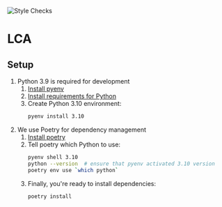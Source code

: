 ![Style Checks](https://github.com/JetBrains-Research/lca/actions/workflows/style-check.yml/badge.svg)

# LCA

## Setup

1. Python 3.9 is required for development
    1. [Install pyenv](https://github.com/pyenv/pyenv#installation)
    2. [Install requirements for Python](https://github.com/pyenv/pyenv#install-python-build-dependencies)
    3. Create Python 3.10 environment:
         ```bash
         pyenv install 3.10
         ```
2. We use Poetry for dependency management
    1. [Install poetry](https://python-poetry.org/docs/#installing-with-the-official-installer)
    2. Tell poetry which Python to use:
        ```bash
        pyenv shell 3.10
        python --version  # ensure that pyenv activated 3.10 version
        poetry env use `which python`
        ```
    3. Finally, you're ready to install dependencies:
         ```bash
         poetry install
         ```